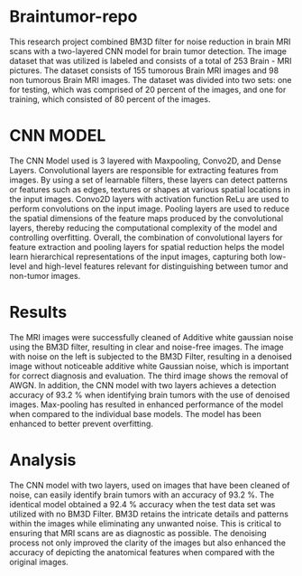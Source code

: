 # Braintumor-repo
This research project combined BM3D filter for noise reduction in brain MRI scans with a two-layered CNN model for brain tumor detection.
The image dataset that was utilized is labeled and consists of a total of 253 Brain - MRI pictures. The dataset consists of 155 tumorous Brain MRI images and 98 non tumorous Brain MRI images. The dataset was divided into two sets: one for testing, which was comprised of 20 percent of the images, and one for training, which consisted of 80 percent of the images. 
# CNN MODEL
The CNN Model used is 3 layered with Maxpooling, Convo2D, and Dense Layers. Convolutional layers are responsible for extracting features from images. By using a set of learnable filters, these layers can detect patterns or features such as edges, textures or shapes at various spatial locations in the input images.	 Convo2D layers with activation function ReLu are used to perform convolutions on the input image.
Pooling layers are used to reduce the spatial dimensions of the feature maps produced by the convolutional layers, thereby reducing the computational complexity of the model and controlling overfitting.
Overall, the combination of convolutional layers for feature extraction and pooling layers for spatial reduction helps the model learn hierarchical representations of the input images, capturing both low-level and high-level features relevant for distinguishing between tumor and non-tumor images.
# Results
The MRI images were successfully cleaned of Additive white gaussian noise using the BM3D filter, resulting in clear and noise-free images. The image with noise on the left is subjected to the BM3D Filter, resulting in a denoised image without noticeable additive white Gaussian noise, which is important for correct diagnosis and evaluation. The third image shows the removal of AWGN. In addition, the CNN model with two layers achieves a detection accuracy of 93.2 % when identifying brain tumors with the use of denoised images. Max-pooling has resulted in enhanced performance of the model when compared to the individual base models. The model has been enhanced to better prevent overfitting.
# Analysis
The CNN model with two layers, used on images that have been cleaned of noise, can easily identify brain tumors with an accuracy of 93.2 %. The identical model obtained a 92.4 % accuracy when the test data set was utilized with no BM3D Filter. BM3D retains the intricate details and patterns within the images while eliminating any unwanted noise. This is critical to ensuring that MRI scans are as diagnostic as possible. The denoising process not only improved the clarity of the images but also enhanced the accuracy of depicting the anatomical features when compared with the original images.
